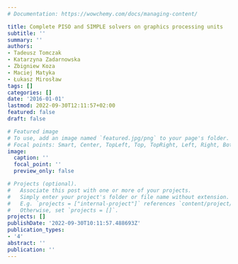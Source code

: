 ```yaml
---
# Documentation: https://wowchemy.com/docs/managing-content/

title: Complete PISO and SIMPLE solvers on graphics processing units
subtitle: ''
summary: ''
authors:
- Tadeusz Tomczak
- Katarzyna Zadarnowska
- Zbigniew Koza
- Maciej Matyka
- Łukasz Mirosław
tags: []
categories: []
date: '2016-01-01'
lastmod: 2022-09-30T12:11:57+02:00
featured: false
draft: false

# Featured image
# To use, add an image named `featured.jpg/png` to your page's folder.
# Focal points: Smart, Center, TopLeft, Top, TopRight, Left, Right, BottomLeft, Bottom, BottomRight.
image:
  caption: ''
  focal_point: ''
  preview_only: false

# Projects (optional).
#   Associate this post with one or more of your projects.
#   Simply enter your project's folder or file name without extension.
#   E.g. `projects = ["internal-project"]` references `content/project/deep-learning/index.md`.
#   Otherwise, set `projects = []`.
projects: []
publishDate: '2022-09-30T10:11:57.488693Z'
publication_types:
- '4'
abstract: ''
publication: ''
---
```

